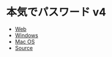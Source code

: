 # 本気でパスワード v4

- [Web](web/)
- [Windows](windows/Honkipass.zip)
- [Mac OS](macos/Honkipass.dmg)
- [Source](https://github.com/MichinobuMaeda/honkipass)
